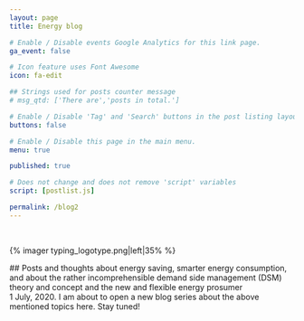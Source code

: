 ```yaml
---
layout: page
title: Energy blog

# Enable / Disable events Google Analytics for this link page.
ga_event: false

# Icon feature uses Font Awesome
icon: fa-edit

## Strings used for posts counter message
# msg_qtd: ['There are','posts in total.']

# Enable / Disable 'Tag' and 'Search' buttons in the post listing layout.
buttons: false

# Enable / Disable this page in the main menu.
menu: true

published: true

# Does not change and does not remove 'script' variables
script: [postlist.js]

permalink: /blog2
---
```

<br>
<p>
{% imager typing_logotype.png|left|35% %}

</p>
<div style="clear:both;">
</div>
## Posts and thoughts about energy saving, smarter energy consumption, and about the rather incomprehensible demand side management (DSM) theory and concept and the new and flexible energy prosumer
<br>
1 July, 2020. I am about to open a new blog series about the above mentioned topics here. Stay tuned!
